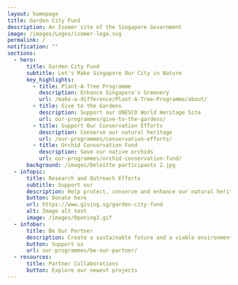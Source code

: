 ```yaml
---
layout: homepage
title: Garden City Fund
description: An Isomer site of the Singapore Government
image: /images/Logos/isomer-logo.svg
permalink: /
notification: ""
sections:
  - hero:
      title: Garden City Fund
      subtitle: Let's Make Singapore Our City in Nature
      key_highlights:
        - title: Plant-A-Tree Programme
          description: Enhance Singapore's Greenery
          url: /make-a-difference/Plant-A-Tree-Programme/about/
        - title: Give to the Gardens
          description: Support our UNESCO World Heritage Site
          url: our-programmes/give-to-the-gardens/
        - title: Support Our Conservation Efforts
          description: Conserve our natural heritage
          url: /our-programmes/conservation-efforts/
        - title: Orchid Conservation Fund
          description: Save our native orchids
          url: our-programmes/orchid-conservation-fund/
      background: /images/Deloitte participants 2.jpg
  - infopic:
      title: Research and Outreach Efforts
      subtitle: Support our
      description: Help protect, conserve and enhance our natural heritage
      button: Donate here
      url: https://www.giving.sg/garden-city-fund
      alt: Image alt text
      image: /images/Opening3.gif
  - infobar:
      title: Be Our Partner
      description: Create a sustainable future and a viable environment
      button: Support us
      url: our-programmes/be-our-partner/
  - resources:
      title: Partner Collaborations
      button: Explore our newest projects
---
```

